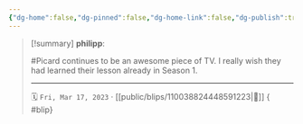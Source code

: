 ```yaml
---
{"dg-home":false,"dg-pinned":false,"dg-home-link":false,"dg-publish":true,"tags":["dgblip"],"disabled rules":["yaml-title","yaml-title-alias","file-name-heading"],"title":"philipp on mastodon @ 2023-03-17","created-date":"2023-03-17T13:20:10","id":110038824448591220,"updated-date":"2025-05-02T08:50:43","dg-path":"blips/110038824448591223.md","permalink":"/blips/110038824448591223/","dgPassFrontmatter":true}
---
```


> [!summary] **philipp**:
>
> #Picard continues to be an awesome piece of TV. I really wish they had learned their lesson already in Season 1.
> - - -
>
> 🗓️ `Fri, Mar 17, 2023` · [[public/blips/110038824448591223\|🔗]]
{ #blip}

